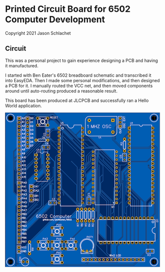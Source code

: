 # Printed Circuit Board for 6502 Computer Development

Copyright 2021 Jason Schlachet


## Circuit

This was a personal project to gain experience designing a PCB and having it
manufactured.

I started with Ben Eater's 6502 breadboard schematic and transcribed it into EasyEDA.
Then I made some personal modifications, and then designed a PCB for it. I manually
routed the VCC net, and then moved components around until auto-routing produced a 
reasonable result.

This board has been produced at JLCPCB and successfully ran a Hello World application.


![pcb board image](images/board-front.png "pcb board front")

